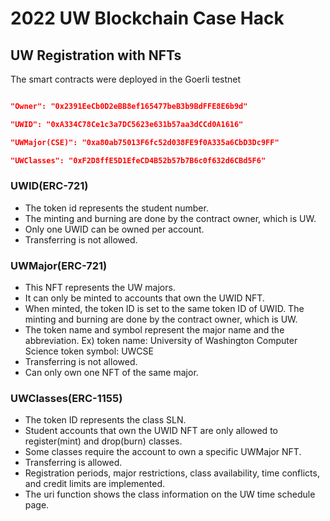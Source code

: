 # 2022 UW Blockchain Case Hack
## UW Registration with NFTs

The smart contracts were deployed in the Goerli testnet

```json

"Owner": "0x2391EeCb0D2eBB8ef165477beB3b9BdFFE8E6b9d"

"UWID": "0xA334C78Ce1c3a7DC5623e631b57aa3dCCd0A1616"

"UWMajor(CSE)": "0xa80ab75013F6fc52d038FE9f0A335a6CbD3Dc9FF"

"UWClasses": "0xF2D8ffE5D1EfeCD4B52b57b7B6c0f632d6CBd5F6"

```

### UWID(ERC-721)
* The token id represents the student number.
* The minting and burning are done by the contract owner, which is UW.
* Only one UWID can be owned per account.
* Transferring is not allowed.

### UWMajor(ERC-721)
* This NFT represents the UW majors.
* It can only be minted to accounts that own the UWID NFT.
* When minted, the token ID is set to the same token ID of UWID.
The minting and burning are done by the contract owner, which is UW.
* The token name and symbol represent the major name and the abbreviation.
Ex) token name: University of Washington Computer Science
token symbol: UWCSE
* Transferring is not allowed.
* Can only own one NFT of the same major.

### UWClasses(ERC-1155)
* The token ID represents the class SLN.
* Student accounts that own the UWID NFT are only allowed to register(mint) and drop(burn) classes.
* Some classes require the account to own a specific UWMajor NFT. 
* Transferring is allowed.
* Registration periods, major restrictions, class availability, time conflicts, and credit limits are implemented. 
* The uri function shows the class information on the UW time schedule page.
